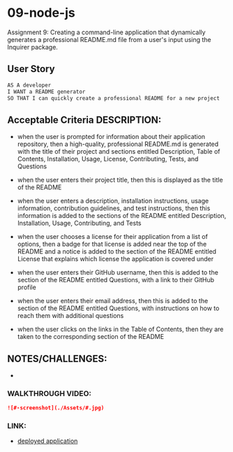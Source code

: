 # 09-node-js
Assignment 9: Creating a command-line application that dynamically generates a professional README.md file from a user's input using the Inquirer package.

## User Story

```md
AS A developer
I WANT a README generator
SO THAT I can quickly create a professional README for a new project
```

## Acceptable Criteria DESCRIPTION:

* when the user is prompted for information about their application repository, then a high-quality, professional README.md is generated with the title of their project and sections entitled Description, Table of Contents, Installation, Usage, License, Contributing, Tests, and Questions

* when the user enters their project title, then this is displayed as the title of the README

* when the user enters a description, installation instructions, usage information, contribution guidelines, and test instructions, then this information is added to the sections of the README entitled Description, Installation, Usage, Contributing, and Tests

* when the user chooses a license for their application from a list of options, then a badge for that license is added near the top of the README and a notice is added to the section of the README entitled License that explains which license the application is covered under

* when the user enters their GitHub username, then this is added to the section of the README entitled Questions, with a link to their GitHub profile

* when the user enters their email address, then this is added to the section of the README entitled Questions, with instructions on how to reach them with additional questions

* when the user clicks on the links in the Table of Contents, then they are taken to the corresponding section of the README


## NOTES/CHALLENGES:

+ 


### WALKTHROUGH VIDEO:

```md
![#-screenshot](./Assets/#.jpg)
```

### LINK:

* [deployed application](#)